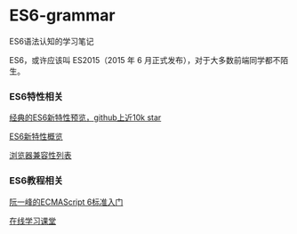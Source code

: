 # ES6-grammar
 ES6语法认知的学习笔记

ES6，或许应该叫 ES2015（2015 年 6 月正式发布），对于大多数前端同学都不陌生。


### ES6特性相关
[经典的ES6新特性预览，github上近10k star](https://github.com/lukehoban/es6features)   

[ES6新特性概览](http://www.cnblogs.com/Wayou/p/es6_new_features.html)   

[浏览器兼容性列表](http://kangax.github.io/compat-table/es6/)   

### ES6教程相关
[阮一峰的ECMAScript 6标准入门](http://es6.ruanyifeng.com/)    

[在线学习课堂](http://www.hubwiz.com/class/5594e91ac086935f4a6fb8ef)    

